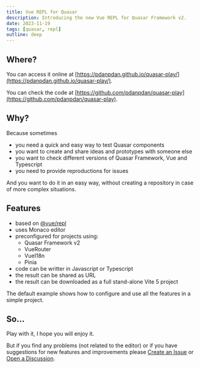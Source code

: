 ```yaml
---
title: Vue REPL for Quasar
description: Introducing the new Vue REPL for Quasar Framework v2.
date: 2023-11-19
tags: [quasar, repl]
outline: deep
---
```


<script setup>
import PostHeader from 'components/PostHeader.vue';
</script>

<PostHeader />

## Where?

You can access it online at [https://pdanpdan.github.io/quasar-play/](https://pdanpdan.github.io/quasar-play/).

You can check the code at [https://github.com/pdanpdan/quasar-play](https://github.com/pdanpdan/quasar-play).

## Why?

Because sometimes

- you need a quick and easy way to test Quasar components
- you want to create and share ideas and prototypes with someone else
- you want to check different versions of Quasar Framework, Vue and Typescript
- you need to provide reproductions for issues

And you want to do it in an easy way, without creating a repository in case of more complex situations.

## Features

- based on [@vue/repl](https://github.com/vuejs/repl)
- uses Monaco editor
- preconfigured for projects using:
  - Quasar Framework v2
  - VueRouter
  - VueI18n
  - Pinia
- code can be writter in Javascript or Typescript
- the result can be shared as URL
- the result can be downloaded as a full stand-alone Vite 5 project

The default example shows how to configure and use all the features in a simple project.

## So...

Play with it, I hope you will enjoy it.

But if you find any problems (not related to the editor) or if you have suggestions for new features and improvements please [Create an Issue](https://github.com/pdanpdan/quasar-play/issues/new/choose) or [Open a Discussion](https://github.com/pdanpdan/quasar-play/discussions/new/choose).
